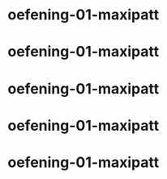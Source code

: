 # oefening-01-maxipatt
# oefening-01-maxipatt
# oefening-01-maxipatt
# oefening-01-maxipatt
# oefening-01-maxipatt
